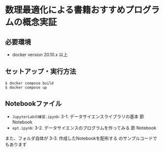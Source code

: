 # 数理最適化による書籍おすすめプログラムの概念実証

## 必要環境

- docker version 20.10.x 以上

## セットアップ・実行方法

```console
$ docker compose build
$ docker compose up
```

## Notebookファイル

- `JupyterLabの練習.ipynb`: 3-1. データサイエンスライブラリの基本 節 Notebook
- `opt.ipynb`: 3-2. データサイエンスのプログラムを作ってみる 節 Notebook

また、フォルダ自体が 3-3. 作成したNotebookを配布する のサンプルコードでもあります